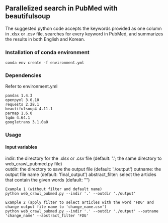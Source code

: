 ## Parallelized search in PubMed with beautifulsoup
The suggested python code accepts the keywords provided as one column in .xlsx or .csv file, searches for every keyword in PubMed, and summarizes the results in both English and Korean.

### Installation of conda environment
```{Plain Text}
conda env create -f environment.yml
```

### Dependencies
Refer to environment.yml
```{Plain Text}
pandas 1.4.3  
openpyxl 3.0.10  
requests 2.28.1  
beautifulsoup4 4.11.1  
parmap 1.6.0  
tqdm 4.64.1  
googletrans 3.1.0a0  
```
### Usage
#### Input variables  
indir: the directory for the .xlsx or .csv file (default: '.'; the same directory to web_crawl_pubmed.py file)  
outdir: the directory to save the output file (default: './output') 
outname: the output file name (default: 'final_output')
abstract_filter: select the articles that contain the given words (default: "")
```{Plain Text}
Example 1 (without filter and default name)
python web_crawl_pubmed.py --indir '.' --outdir './output'

Example 2 (apply filter to select articles with the word 'FDG' and change output file name to 'change_name.csv')
python web_crawl_pubmed.py --indir '.' --outdir './output' --outname 'change_name' --abstract_filter 'FDG'
```
